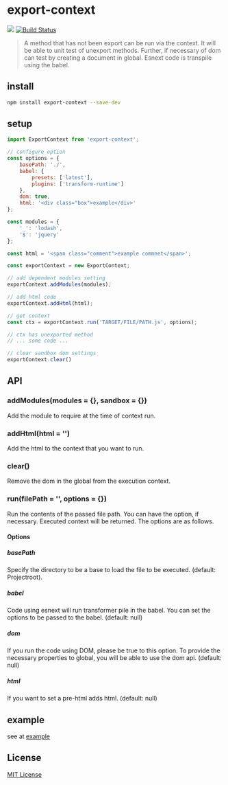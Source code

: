 # export-context

![](https://badge.fury.io/js/export-context.png)
[![Build Status](https://travis-ci.org/kazu69/export-context.svg?branch=master)](https://travis-ci.org/kazu69/export-context)

> A method that has not been export can be run via the context.
> It will be able to unit test of unexport methods.
> Further, if necessary of dom can test by creating a document in global.
> Esnext code is transpile using the babel.

## install

```sh
npm install export-context --save-dev
```

## setup

```js
import ExportContext from 'export-context';

// configure option
const options = {
    basePath: './',
    babel: {
        presets: ['latest'],
        plugins: ['transform-runtime']
    },
    dom: true,
    html: '<div class="box">example</div>'
};

const modules = {
    '_': 'lodash',
    '$': 'jquery'
};

const html = '<span class="comment">example commnet</span>';

const exportContext = new ExportContext;

// add dependent modules setting
exportContext.addModules(modules);

// add html code
exportContext.addHtml(html);

// get context
const ctx = exportContext.run('TARGET/FILE/PATH.js', options);

// ctx has unexported method
// ... some code ...

// clear sandbox dom settings
exportContext.clear()
```

## API

### addModules(modules = {}, sandbox = {})

Add the module to require at the time of context run.

### addHtml(html = '')

Add the html to the context that you want to run.

### clear()

Remove the dom in the global from the execution context.

### run(filePath = '', options = {})

Run the contents of the passed file path. You can have the option, if necessary.
Executed context will be returned.
The options are as follows.

#### Options

##### basePath

Specify the directory to be a base to load the file to be executed.
(default: Projectroot).

##### babel

Code using esnext will run transformer pile in the babel.
You can set the options to be passed to the babel.
(default: null)

##### dom

If you run the code using DOM, please be true to this option.
To provide the necessary properties to global, you will be able to use the dom api.
(default: null)

##### html

If you want to set a pre-html adds html.
(default: null)

## example

see at [example](example/)

## License

[MIT License](http://en.wikipedia.org/wiki/MIT_License)
